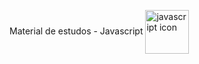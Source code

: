 Material de estudos - Javascript <img src="https://cdn-icons-png.flaticon.com/512/136/136530.png" alt="javascript icon" width="70px" align="center">